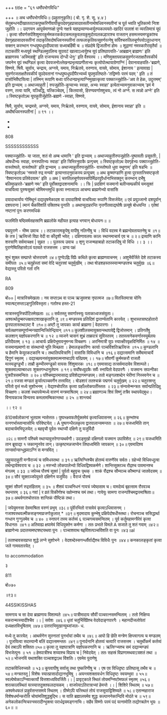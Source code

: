 +++
title = "६१ धर्मोपभोगविधिः"

+++
॥ अथ धर्मोपभोगविधिः॥ (प्रहुतानुकृतिः) ( बो. गृ. शे. सू. ४.४ ) सेतुबन्धनदीखाततटाकपुष्करिणीवापीकूपदेवगृहप्रासादवसतीनामोषधिवनस्पतीनां च पूर्त भवति भूतिकामो निाश जुहोति ।। उदगयन आपूर्यमाणपक्षे पुण्ये नक्षत्रे यज्ञद्रव्याण्यध्वर्युरुपकल्पयते-खादिरं पालाशं वा व्यरलिमात्रं यूपं । कृत्वा सौवर्णसर्पशिशुमारकूर्ममकरकर्कटकमलकुवलयकुमुदोत्पलकल्हाराश्च राजतान् हसमत्स्यमण्डूकांश्च देवगृहप्रासादवसतीनां तदाकृतिवदोषधिवनस्पतीनां तत्फलाकृतिवत्सुवर्णरत्नेषु सर्पिश्चरुतिलचूर्णपयोऽपूपधानान् सक्तन् करम्भान गन्धपुष्पधूपदीपवासा सध्माबर्हिषी च ॥ संप्रदोषे द्विजातीनां होमः ॥ शूद्राणां नमस्कारैरावृतैर्वा ॥ तटाकतीरे मध्यपूर्व स्थण्डिलमुपलिप्य यूपावटं खात्वाऽध्वर्युश्च यूपं प्रतिष्ठापयति-'आब्रह्मन् ब्राह्मणः' इति ब्राह्मणस्य 'अस्मिन्राष्ट्रे' इति राजन्यस्य दोग्धी धेनुः' इति वैश्यस्य ।। मणिमुक्तापवाळसुवर्णरजताक्षतैरवकीर्य जघनेन यूपं स्थण्डिलं कृत्वा देवयजनोल्लेखनप्रभृत्याप्रणीताभ्यः कृत्वोपोत्थायाग्रेणाग्निं | देवानावाहयति-'ब्रह्मणे, विष्णवे, श्रियै. सूर्याय, चन्द्राय, अग्नये, यमाय, निर्ऋतये, वरुणाय, वायवे, सोमाय, ईशानाय ' इत्यावाह्य | सुवर्णरजताक्षतैरवकीर्य यूपदेवतानां गन्धपुष्पधूपदीपैरभ्यर्च्य यूपमुपतिष्ठते-'तद्विष्णोः परमं पदम् ' इति ॥ तं वासोभिर्वेष्टयित्वा | तस्मिन् रूपाणि बध्वा परिधानप्रभृत्याग्निमुखात्कृत्वा पक्काज्जुहोति–'अव ते हेळः, उदुत्तमम्' इति द्वाभ्याम् ॥ अथाज्याहुती | रुपजुहोति-कूप्याभ्यः स्वाहा, अभ्यः स्वाहा' इत्येताभ्यामनुवाकाभ्याम् ‘इमं मे वरुण, तत्वा यामि, यञ्चिद्धि, यत्किञ्चेदम्, | कितवासो, हिरण्यवर्णाश्शुचयः, त्वं नो अग्ने. स त्वन्नो अग्ने' इति ॥ स्विष्टकृतोऽथ यूपाहुतीर्जुहोति-ब्रह्मणे -स्वाहा, विष्णवे,

श्रियै, सूर्याय, चन्द्रमसे, अग्नये, यमाय, निर्ऋतये, वरुणाय, वायवे, सोमाय, ईशानाय स्वाहा' इति ॥ अथौषधिवनस्पतीनां | ॥ ९१ ।।

-

-

808

SSSSSSSSSSSS

पक्याज्जुहोति- या जाता, शतं वो अम्ब धामानि ' इति द्वाभ्याम् ॥ अथाज्याहुतीरुपजुहोति-पुष्पावतीः प्रसूवतीः, | ओषधीभ्यः स्वाहा, वनस्पतिभ्यः स्वाहा' इति त्रिभिरनुवाकैः प्रत्गृचम् ॥ स्विष्टकृतोऽथ देवगृहेभ्यः पक्वाज्जुहोति-वास्तोष्पते, वास्तोष्पते' इति द्वाभ्याम् ॥ अथाज्याहुतीरुपजुहोति- वास्तोष्पते धुवा स्थूणाम्' इति षडभिः ॥ स्विष्टकृतोऽथ 'नमस्ते रुद्र मन्यवे' इत्यान्तादनुवाकस्य प्रत्यूचम् ॥ अथ कूष्माण्डाणि हुत्वा पुरस्तात्स्विष्टकृतो 'वैश्वानराय प्रतिवेदयामः' इति ॥ अथ | चरुतिलचूर्णपयस्सपिर्मिढरपूपैर्धानाभिसक्तून् करम्भान् दर्भेषु बलिमुपहरते-'ब्रह्मणे नमः' इति पूर्वोक्तद्वादशनामाभिः ।। त्रिः | प्रदक्षिणं यजमानो बलीन्सम्प्रकीर्य यमसूक्तं वाचयित्वा पुरुषसूक्तं चोमिमन्तमुधिं कृत्वा स्नात्वाऽप आचम्य ब्राह्मणेभ्यो वासांसि

दयादाचार्याय गोमिथुनं दद्यादृषभैकादश वा दयादाशिषो वाचयित्वा रूपाणि विसर्जयेत् ॥ एवं प्रयुञ्जानो दशपूर्वान् दशपराना | त्मानं चैकविंशतिं पक्तिश्च पुनाति ॥ अथाप्युदाहरन्ति नृत्तगीतवाद्यघोषैः प्रत्यूषे बोधयन्ति । एतेषां नष्टानां पुनः करणमधिकं

फलमिति षष्ठिवर्षसहस्राणि ब्रह्मलोके महीयत इत्याह भगवान् बोधायनः॥ ॥

पद्मपुराणे - भीष्म उवाच ।। तटाकारामकूपेषु वापीषु नलिनीषु च । विधिं वदस्व मे ब्रह्मन्देवतायतनेषु च ॥१॥ के तत्र | ऋत्विजो विप्रा वेदी वा कीदृशी भवेत् । दक्षिणावलयः कालः स्थानमाचार्य एव च ॥ २॥ द्रव्याणि कानि शस्त्राणि सर्वमाचक्ष्व | सुव्रत ।। पुलस्त्य उवाच ॥ शृणु राजन्महाबाहो तटाकादिषु यो विधिः ।। ३ ।। पुराणेष्वितिहासोऽयं पठ्यते राजसत्तम । प्राप्य पक्षं

शुभं शुक्ल सम्प्राप्ते चोत्तरायणे ॥४॥ पुण्येऽह्नि विप्रैः कथिते कृत्वा ब्राह्मणवाचनम् । अशुभैर्वर्जिते देशे तटाकस्य समीपतः ॥५॥ चतुर्हस्तां समां वेदि चतुरस्रां चतुर्मुखीम् । तथा षोडशहस्तस्स्यान्मण्डपश्च चतुर्मुखः ॥६॥ वेद्यास्तु परितो गर्ता रनि

RA

809

बो०० | मात्रास्त्रिमेखलाः। नव सप्ताऽथ वा पञ्च ऋजुवक्त्रा नृपात्मज ॥७॥ वितस्तिमात्रा योनिः स्यात्षट्सप्ताऽङ्गुलिविस्तृता। गर्ताश्च हस्त-21

मात्रास्स्युस्त्रिपोंटितमेखलाः ॥८॥ सर्वतस्तु सवर्णास्स्युः पताकाध्वजसंयुताः। अश्वत्थोदुम्बरप्लक्षवटशाखाकृतानि तु ॥९॥ मण्डपस्य प्रतिदिशं द्वाराण्येतानि कारयेत् । शुभास्तत्राष्टहोतारो द्वारपालास्तथाऽष्ट वै ॥१०॥ अष्टौ तु जापकाः कार्या ब्राह्मणा | वेदपारगाः । सर्वलक्षणसम्पूर्णान्मन्त्रज्ञान्विजितेन्द्रियान् ॥११॥ कुलशीलसमायुक्तान्स्थापयेद्वै द्विजोत्तमान् । प्रतिगर्तेषु कलशान् यज्ञोपकरणानि च ॥ १२ ॥ व्यजने चासनं शुभ्रं ताम्रपात्रं सुविस्तरम् । ततस्त्वनेकवर्णास्स्युर्बलयः प्रतिदैवतम् ॥ १३ ॥ आचार्यः प्रक्षिपेभूमावनुमन्त्र्य विचक्षणः । अरनिमात्री यूपः स्यात्क्षीरवृक्षविनिर्मितः ॥ १४ ॥ यजमानप्रमाणो वा संस्थाप्यो भूति मिच्छता । हेमालङ्कारिणः कार्याः पञ्चविंशतिऋत्विजः ॥१५॥ कुण्डलानि च हैमानि केयूरकटकानि च। तथालिपवित्राणि | वासांसि विविधानि च ॥१६॥ दद्यात्समानि सर्वेषामाचार्ये द्विगुणं स्मृतम् । दद्याच्छयनसंयुक्तमात्मनश्चाऽपि यत्प्रियम् ।। १७॥ सौवर्णी कूर्ममकरौ राजतौ मत्स्यडुण्डुभौ। ताम्रौ कुम्भीरमण्डूको वायसः शिंशुमारकः ॥१८॥ एवमासाद्य तत्सर्वमादावेव विशाम्पते। शुक्लमाल्याम्बरधरः शुक्लगन्धानुलेपनः ॥ १९॥ सर्वोषध्युदकैः सर्वैः स्नापितो वेदपारगैः । यजमानः सपत्नीका पुत्रपौत्रसमन्वितः ॥ २०॥ पश्चिमद्वारमासाद्य प्रविशेद्यागमण्डपम्। ततो मङ्गलशब्देन भेरीणां निस्स्वनेन च ॥२१॥ रजसा मण्डलं कुर्यात्पञ्चवर्णेन तत्त्ववित् । षोडशारं ततश्चक्रं पद्मगर्भ चतुर्मुखम् ॥ २२॥ चतुरस्रन्तु परितो वृत्तं मध्ये सुशोभनम् । वेद्याश्चोपरितः कृत्वा ग्रहाँल्लोकपतींस्ततः ॥ २३॥ संन्यसेन्मन्त्रतः सर्वान्प्रतिदिक्षु विचक्षणः। कलशं स्थापयेन्मध्ये वारुणं मन्त्रमाश्रितम् ॥ २४॥ ब्रह्माणञ्च शिवं विष्णुं तत्रैव स्थापयेद्बुधः। विनायकञ्च विन्यस्य कमलामम्बिकान्तथा ॥ २५ ॥ शान्त्यर्थ

।। ९२ ॥

810सर्वलोकानां भूतग्राम न्यसेत्ततः। पुष्पभक्ष्यफलैर्युक्तमेवं कृत्वाधिवासनम् ॥ २६॥ कुम्भांश्च रत्नगर्भास्तान्वासोभिः परिवेष्टयेत् । A पुष्पगन्धैरलकृत्य द्वारपालान्समन्ततः ॥ २७॥ यजध्वमिति तान् बदाचार्यमभिपूजयेत् ॥ बहवृचौ पूर्वतः स्थाप्यौ दक्षिणे तु यजुर्विदौ

॥२८॥ सामगौ पश्चिमे स्थाप्यावुत्तरेणाप्यथर्वणौ। उदङ्मुखो दक्षिणतो यजमान उपाविशेत् ॥ २९॥ यजध्वमिति तान ब्रूयाद्या १ जकान्पुनरेव तान्। उत्कृष्टमन्नजाप्येन तिष्ठध्वमिति जापकान् ॥ ३०॥ एवमादिश्य तान्सर्वान्सन्धुझ्याऽग्निं स मन्त्रवित् ।

जुहुयादाहुती मन्त्रैराज्यं च समिधस्तथा ॥ ३१॥ ऋत्विग्भिश्चैव होतव्यं वारुणैरेव सर्वतः। ग्रहेभ्यो विधिवध्दुत्वा तथेन्द्रायेश्वराय च ॥ ३२ ॥ मरुभ्यो लोकपालेभ्यो विधिवद्विश्वकर्मणे। शान्तिसूक्तञ्च रौद्रश्च पावमानश्च मंगलम् ॥ ३३ ॥ जपेच्च पौरुषं सूक्तं | पूर्वतो बहूवृचः पृथक् । शाकं रौद्रश्च सौम्यञ्च कौष्माण्डं जातवेदसम् ॥३४॥ सौरं सूक्तञ्जपेयुस्ते दक्षिणेन यजुर्विदः । वैराजं पौरुषं

सूक्तं सौपर्ण रुद्रसंहिताम् ॥ ३५ ॥ शैशवं पञ्चनिधनं गायत्रं ज्येष्ठसाम च। वामदेव्यं बृहत्साम रौरवञ्च रथन्तरम् ॥ ३६॥ गवां | र व्रतं विकीर्णश्च रक्षोम्नश्च यमं तथा। गायेयुः सामगा राजन्पश्चिमद्वारमाश्रिताः॥ ३७॥ अथर्वणाश्चोत्तरतः शान्तिकं पौष्टिकं तथा।

| जपेयुमनसा देवमाश्रिता वरुणं प्रभुम् ॥३८॥ पूर्वेारभितो रात्रावेवं कृत्वाऽधिवासनम् । गजाश्वरथवल्मीकसङ्गमाव्रजगोकुलात् * ॥३९॥ मृदमादाय कुम्भेषु प्रक्षिपेदोषधीस्तथा। रोचनाञ्च ससिद्धार्था गन्धान गुग्गुलमेव च ॥ ४० ॥ स्नापनं तस्य कर्तव्यं ६ पञ्चगव्यसमन्वितम् । पूर्व कर्तुमहामन्त्रैरेवं कृत्वा विधानतः ॥४१॥ अतिवाह्य क्षपामेवं विधियुक्तेन कर्मणा । ततः प्रभाते विमले A सजाते तु शतं गवाम् ॥४२॥ ब्राह्मणेभ्यः प्रदातव्यमष्टषष्टयथवा पुनः । पञ्चाशवाथ षइविंशत्पञ्चविंशति वा पुनः ॥४३॥al

| ततश्चावसरप्राप्त शुद्धे लग्ने सुशोभने । वेदशब्देस्सगन्धर्वैर्वाद्यैश्च विविधैः पुनः ॥४४॥ कनकालङ्कृतां कृत्वा जले गामवतारयेत् ।

to accommodation

३

811

बो०७०

॥९३॥

44SSIKISSHAS

सामगाय च सा देया ब्राह्मणाय विशाम्पते ॥४५॥ पात्रीमादाय सौवीं पञ्चरत्नसमन्विताम् । ततो निक्षिप्य मकरान्मत्स्यादींश्चैव ।। | सर्वशः ॥४६॥ धृतां चतुर्भिर्विप्रैश्च वेदवेदाङ्गपारगैः । महानदीजलोपेतां दध्यक्षतविभूषिताम् ॥४७॥ उत्तराभिमुखान्युब्जांजल- ध.

मध्ये तु कारयेत् । आथर्वणेन सुस्नातां पुनर्भायां तथैव च ॥४८॥ आपो हि छेति मन्त्रेण क्षिप्त्वागत्य च मण्डलम् । पूजयित्वा सदस्यान्वै बलिं दद्यात्समन्ततः ॥४९॥ पुनार्दनानि होतव्यं चत्वारि राजसत्तम । चतुर्थीकर्म कर्तव्यं देयं तबाऽपि शक्तितः॥५०॥ कृत्वा तु यज्ञपात्राणि यज्ञोपकरणानि च । ऋत्विग्भ्यश्च समं दद्यान्मण्डपं विभजेत्पुनः ॥ ५१ ॥ हेमपात्रीश्च शय्याश्च विप्राय च | निवेदयेत् । ततः सहस्रं विप्राणामथवाऽत्रशतं तथा ॥५२॥ भोजनयिं यथाशक्ति पञ्चाशद्वाऽथ विंशतिः। एवमेव पुराणेषु

तटाकविधिरुच्यते ॥ ५३॥ कूपवापीषु सर्वासु तथा पुष्करिणीषु च । एष एव विधिदृष्टः प्रतिष्ठासु तथैव च ॥५४॥ मन्त्रतस्तु | विशेषः स्यात्प्रासादोद्यानभूमिषु । अयन्त्वशक्तावर्धन विधिदृष्टः स्वयम्भुवा ॥ ५५॥ स्वल्पेष्वेकाऽग्निवत्कार्यो वित्तशाध्यविवर्जितैः।। | प्रावृट्काले स्थितं तोयमग्निष्टोमफलं स्मृतम् ॥५६॥ शरत्कालस्थितं यत्स्यात्तदुक्तफलदायकम् । वाजपेयाऽतिरात्राभ्यां हेमन्ते ।। | शिशिरे स्थितम् ॥ ५७॥ अश्वमेधफलं प्राहुर्वसन्तसमये स्थितम् । ग्रीष्मेऽपि यत्स्थितं तोयं राजसूयाद्विशिष्यते ॥ ५८॥ एतान्महाराज विशेषधर्मान्करोति चोया॑मतिशुद्धबुद्भिः। स याति ब्रह्मालयमेव शुद्धः कल्पाननेकान्दिवि मोदंते च ॥ ५९॥ अनेकलोकान्विचरन्स्वरादीन्भुक्त्वा परार्धद्वयमङ्गनाभिः। सहैव विष्णोः परमं पदं यत्नामोति तद्योगबलेन भूयः ॥६०॥ ॥